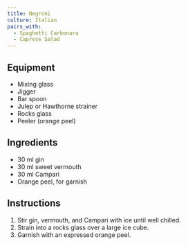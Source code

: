 ```yaml
---
title: Negroni
culture: Italian
pairs_with:
  - Spaghetti Carbonara
  - Caprese Salad
---
```


## Equipment
- Mixing glass
- Jigger
- Bar spoon
- Julep or Hawthorne strainer
- Rocks glass
- Peeler (orange peel)

## Ingredients
- 30 ml gin
- 30 ml sweet vermouth
- 30 ml Campari
- Orange peel, for garnish

## Instructions
1. Stir gin, vermouth, and Campari with ice until well chilled.
2. Strain into a rocks glass over a large ice cube.
3. Garnish with an expressed orange peel.
